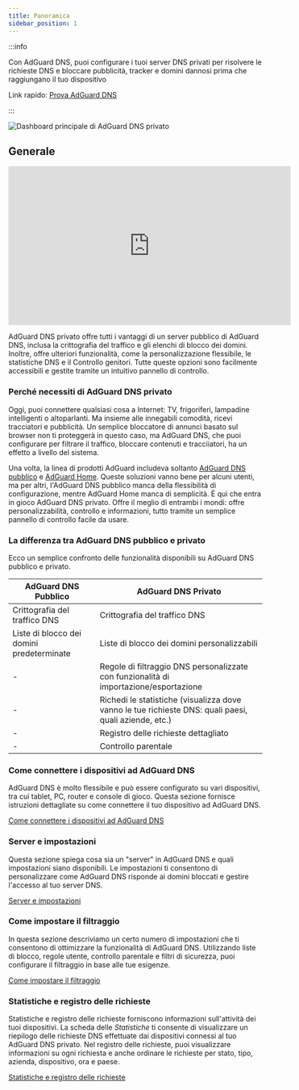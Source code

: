 ```yaml
---
title: Panoramica
sidebar_position: 1
---
```


:::info

Con AdGuard DNS, puoi configurare i tuoi server DNS privati per risolvere le richieste DNS e bloccare pubblicità, tracker e domini dannosi prima che raggiungano il tuo dispositivo

Link rapido: [Prova AdGuard DNS](https://agrd.io/download-dns)

:::

![Dashboard principale di AdGuard DNS privato](https://cdn.adtidy.org/public/Adguard/Blog/private_adguard_dns/main.png)

## Generale

<iframe width="560" height="315" class="youtube-video" src="https://www.youtube-nocookie.com/embed/ME3_Ms9LO8M" title="Lettore video di YouTube" frameborder="0" allow="accelerometer; autoplay; clipboard-write; encrypted-media; gyroscope; picture-in-picture" allowfullscreen></iframe>

AdGuard DNS privato offre tutti i vantaggi di un server pubblico di AdGuard DNS, inclusa la crittografia del traffico e gli elenchi di blocco dei domini. Inoltre, offre ulteriori funzionalità, come la personalizzazione flessibile, le statistiche DNS e il Controllo genitori. Tutte queste opzioni sono facilmente accessibili e gestite tramite un intuitivo pannello di controllo.

### Perché necessiti di AdGuard DNS privato

Oggi, puoi connettere qualsiasi cosa a Internet: TV, frigoriferi, lampadine intelligenti o altoparlanti. Ma insieme alle innegabili comodità, ricevi tracciatori e pubblicità. Un semplice bloccatore di annunci basato sul browser non ti proteggerà in questo caso, ma AdGuard DNS, che puoi configurare per filtrare il traffico, bloccare contenuti e tracciiatori, ha un effetto a livello del sistema.

Una volta, la linea di prodotti AdGuard includeva soltanto [AdGuard DNS pubblico](../public-dns/overview.md) e [AdGuard Home](https://github.com/AdguardTeam/AdGuardHome). Queste soluzioni vanno bene per alcuni utenti, ma per altri, l'AdGuard DNS pubblico manca della flessibilità di configurazione, mentre AdGuard Home manca di semplicità. È qui che entra in gioco AdGuard DNS privato. Offre il meglio di entrambi i mondi: offre personalizzabilità, controllo e informazioni, tutto tramite un semplice pannello di controllo facile da usare.

### La differenza tra AdGuard DNS pubblico e privato

Ecco un semplice confronto delle funzionalità disponibili su AdGuard DNS pubblico e privato.

| AdGuard DNS Pubblico                      | AdGuard DNS Privato                                                                                   |
| ----------------------------------------- | ----------------------------------------------------------------------------------------------------- |
| Crittografia del traffico DNS             | Crittografia del traffico DNS                                                                         |
| Liste di blocco dei domini predeterminate | Liste di blocco dei domini personalizzabili                                                           |
| -                                         | Regole di filtraggio DNS personalizzate con funzionalità di importazione/esportazione                 |
| -                                         | Richedi le statistiche (visualizza dove vanno le tue richieste DNS: quali paesi, quali aziende, etc.) |
| -                                         | Registro delle richieste dettagliato                                                                  |
| -                                         | Controllo parentale                                                                                   |


<!-- ## How to set up private AdGuard DNS

### For devices that support DoH, DoT, and DoQ

1. Go to your [AdGuard DNS dashboard](https://agrd.io/download-dns) (if not logged in, log in using your AdGuard account)
1. Click *Connect device* and follow on-screen instructions

:::note Supported platforms:

- Android
- iOS
- Windows
- Mac
- Linux
- Routers
- Gaming consoles
- Smart TVs

:::

Every device that you add in the AdGuard DNS panel has its own unique address that can be used if the device supports modern encrypted DNS protocols (DoH, DoT, and DoQ).

### For devices that do not support DoH, DoT, and DoQ

If the device does not support encrypted DNS and you have to use plain DNS, there are two more ways to allow AdGuard DNS to recognize the device — use dedicated IP addresses or link device's IP address.

:::note

Use plain DNS addresses only if you have no other options: this reduces the security of DNS requests. If you decide to use plain DNS, we recommend that you choose dedicated IP addresses.

:::

#### Dedicated IP addresses

For every device that you connect to AdGuard DNS, you'll be offered two dedicated IPv6 addresses that you can enter in your device settings. Using both IPv6 addresses is not mandatory, but often devices might request you to enter two IPv6 addresses.

When you connect to them, AdGuard DNS will be able to determine which particular device is sending DNS requests and display statistics for it. And you'll be able to configure DNS rules specifically for this device.

Unfortunately, not all service providers offer IPv6 support, and not all devices allow you to configure IPv6 addresses. If this is your case, you may have to rely on the Linked IP method.

#### Linked IP

If you connect your device to AdGuard DNS via Linked IP, the service will count all plain DNS requests coming from that IP address towards that "device". With this connection method, you would have to reconnect manually or through a special program each time the device's IP changes, which happens after each reboot.

The only requirement for linking IP is that **it must be a residential IP address**.

:::note

A residential IP address is an IP address assigned to a device connected to a residential ISP. It is typically associated with a physical location and is allocated to individual homes or apartments. Residential IP addresses are used by regular Internet users for their everyday online activities, such as browsing the web, accessing social media platforms, sending emails, or streaming content.

:::

If you're trying to link a residential IP address and AdGuard DNS does not allow you to do that, please contact our support team at support@adguard-dns.io.

## Private AdGuard DNS features

### Statistics

In the *Statistics* tab you can see all the summarized statistics on DNS queries made by devices connected to your Private AdGuard  DNS. It shows the total number and geography of requests, the number of blocked requests, the list of companies the requests were addressed to, requests types and top requested domains.

![Private AdGuard DNS dashboard statistics](https://cdn.adtidy.org/public/Adguard/Blog/private_adguard_dns/statistics.png)

### Traffic destination

This feature shows you where DNS requests sent by your devices go. On top of seeing the map of request destinations, you can filter the information by date, device and country.

![Private AdGuard DNS dashboard traffic](https://cdn.adtidy.org/public/Adguard/Blog/private_adguard_dns/traffic_destination.png)

### Companies

This tab allows you to quickly check which companies send the most requests, and which companies have the most blocked requests.

![Private AdGuard DNS dashboard companies](https://cdn.adtidy.org/public/Adguard/Blog/private_adguard_dns/companies.png)

### Query log

This is a detailed log where you can check out the information on every single request and also sort requests by status, type, company, device, time, country.

![Private AdGuard DNS dashboard query log](https://cdn.adtidy.org/public/Adguard/Blog/private_adguard_dns/query_log.png)

## Server settings

This section features a range of settings allowing you to customize the operation of private AdGuard DNS, ensuring the Internet functions exactly as you desire.

### Blocklists management

The *Blocklists* feature allows you to specify which domains you want to block and which you don't. Choose from a variety of blocklists for different purposes.

![Private AdGuard DNS dashboard blocklists](https://cdn.adtidy.org/public/Adguard/Blog/private_adguard_dns/blocklists.png)

### Security settings

Even if you're aware of all the tricks online scammers use, there's always a risk you'll accidentally click a malicious link. To protect yourself from such accidents, go to the *Security settings* section and check the boxes next to the options listed there.

The *Block malicious, phishing, and scam domains* feature will block domains found in the dedicated database. And the *Block newly registered domains* will block all domains registered less than 30 days ago, which are often considered risky for your online privacy.

### Parental control

To protect your child from online content you deem inappropriate, set up and activate the *Parental control* option. In addition to options such as "adult content" blocking and safe search, we've added the ability to manually specify domains for blocking and set a schedule for the *Parental control* to work accordingly.

![Parental control](https://cdn.adtidy.org/public/Adguard/Blog/private_adguard_dns/parental_control.png)

### User rules

For cases where pre-installed blocklists with thousands of rules are not enough, we have a handy feature called *User rules*. Here you can manually add custom rules to block/unblock a specific domain or import custom rule lists (see [DNS filtering rules syntax](../general/dns-filtering-syntax.md)). You can export the lists.

![Private AdGuard DNS dashboard user rules](https://cdn.adtidy.org/public/Adguard/Blog/private_adguard_dns/import.png)

### DNS-over-HTTPS with authentication

DNS-over-HTTPS with authentication provides a login and password to connect to the server. This can limit access to unauthorized users and increase security.

To enable this feature, go to *Server settings* → *Devices* → *Settings* and change the DNS server to the one with authentication. Select *Deny other protocols* to disable alternative protocol usage, ensuring exclusive DNS-over-HTTPS authentication and blocking third-party access.

![DNS-over-HTTPS with authentication](https://cdn.adtidy.org/content/release_notes/dns/v2-7/http-auth/http-auth-en.png)

## Advanced

Here you can set the way AdGuard DNS must respond to blocked domains:

- Default — zero IP address
- NXDOMAIN — the domain does not exist
- REFUSED — the server has refused to process the request
- Custom IP — you can manually specify an IP address

Additionally, you can adjust the *Time to live* (TTL) setting. This parameter defines the time period (in seconds) that a client device caches the response to a DNS request. A higher TTL means that even if a previously blocked domain is unblocked, it may still appear as blocked for a while. A TTL of 0 indicates that the device does not cache responses.

In the Advanced section, there are three options that can be customized:

- Block access to iCloud Private Relay. Devices that use iCloud Private Relay may ignore DNS settings. Enabling this option ensures that AdGuard DNS can effectively protect your device.
- Block Firefox canary domain. This setting prevents Firefox from automatically switching to its DoH resolver when AdGuard DNS is set as the system-wide DNS service.
- Log IP addresses. If this option is enabled, IP addresses associated with incoming DNS requests will be recorded and displayed in the Query log.

### Access settings

Here you can manage an access to your DNS server by configuring the following settings:

- Allowed clients. Specify which clients are permitted to use your DNS server. Please note that allowed clients are not counted in added access rules, only disallowed clients and domains

![Added rules](https://cdn.adtidy.org/content/kb/dns/private/rules_added.png)

- Disallowed clients. List clients that are denied to use your DNS server
- Disallowed domains. Specify domain names that will be denied access to your DNS server. Wildcards and DNS filtering rules can also be listed here

:::note

If you only want to use DNS on certain AS numbers or IP addresses, you should block everything else in the Disallowed clients field. Simply allowing only the necessary numbers and addresses in the *Allowed clients* field won’t be enough.

:::

By setting up these options, you can control who uses your DNS server and prevent potential DDoS attacks. Requests that are not allowed will not appear in your Query log, and they are free of charge.-->

### Come connettere i dispositivi ad AdGuard DNS

AdGuard DNS è molto flessibile e può essere configurato su vari dispositivi, tra cui tablet, PC, router e console di gioco. Questa sezione fornisce istruzioni dettagliate su come connettere il tuo dispositivo ad AdGuard DNS.

[Come connettere i dispositivi ad AdGuard DNS](/private-dns/connect-devices/connect-devices.md)

### Server e impostazioni

Questa sezione spiega cosa sia un "server" in AdGuard DNS e quali impostazioni siano disponibili. Le impostazioni ti consentono di personalizzare come AdGuard DNS risponde ai domini bloccati e gestire l'accesso al tuo server DNS.

[Server e impostazioni](/private-dns/server-and-settings/server-and-settings.md)

### Come impostare il filtraggio

In questa sezione descriviamo un certo numero di impostazioni che ti consentono di ottimizzare la funzionalità di AdGuard DNS. Utilizzando liste di blocco, regole utente, controllo parentale e filtri di sicurezza, puoi configurare il filtraggio in base alle tue esigenze.

[Come impostare il filtraggio](/private-dns/setting-up-filtering/blocklists.md)

### Statistiche e registro delle richieste

Statistiche e registro delle richieste forniscono informazioni sull'attività dei tuoi dispositivi. La scheda delle *Statistiche* ti consente di visualizzare un riepilogo delle richieste DNS effettuate dai dispositivi connessi al tuo AdGuard DNS privato. Nel registro delle richieste, puoi visualizzare informazioni su ogni richiesta e anche ordinare le richieste per stato, tipo, azienda, dispositivo, ora e paese.

[Statistiche e registro delle richieste](/private-dns/statistics-and-log/statistics.md)
